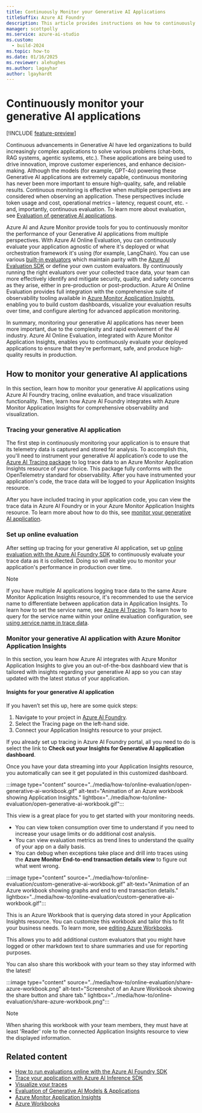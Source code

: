 ```yaml
---
title: Continuously Monitor your Generative AI Applications
titleSuffix: Azure AI Foundry
description: This article provides instructions on how to continuously monitor Generative AI Applications.
manager: scottpolly
ms.service: azure-ai-studio
ms.custom:
  - build-2024
ms.topic: how-to
ms.date: 01/16/2025
ms.reviewer: alehughes
ms.author: lagayhar  
author: lgayhardt
---
```


# Continuously monitor your generative AI applications

[!INCLUDE [feature-preview](../includes/feature-preview.md)]

Continuous advancements in Generative AI have led organizations to build increasingly complex applications to solve various problems (chat-bots, RAG systems, agentic systems, etc.). These applications are being used to drive innovation, improve customer experiences, and enhance decision-making. Although the models (for example, GPT-4o) powering these Generative AI applications are extremely capable, continuous monitoring has never been more important to ensure high-quality, safe, and reliable results. Continuous monitoring is effective when multiple perspectives are considered when observing an application. These perspectives include token usage and cost, operational metrics – latency, request count, etc. - and, importantly, continuous evaluation. To learn more about evaluation, see [Evaluation of generative AI applications](../concepts/evaluation-approach-gen-ai.md).

Azure AI and Azure Monitor provide tools for you to continuously monitor the performance of your Generative AI applications from multiple perspectives. With Azure AI Online Evaluation, you can continuously evaluate your application agnostic of where it's deployed or what orchestration framework it's using (for example, LangChain). You can use various [built-in evaluators](../concepts/evaluation-metrics-built-in.md) which maintain parity with the [Azure AI Evaluation SDK](./develop/evaluate-sdk.md) or define your own custom evaluators. By continuously running the right evaluators over your collected trace data, your team can more effectively identify and mitigate security, quality, and safety concerns as they arise, either in pre-production or post-production. Azure AI Online Evaluation provides full integration with the comprehensive suite of observability tooling available in [Azure Monitor Application Insights](/azure/azure-monitor/app/app-insights-overview), enabling you to build custom dashboards, visualize your evaluation results over time, and configure alerting for advanced application monitoring.

In summary, monitoring your generative AI applications has never been more important, due to the complexity and rapid evolvement of the AI industry. Azure AI Online Evaluation, integrated with Azure Monitor Application Insights, enables you to continuously evaluate your deployed applications to ensure that they're performant, safe, and produce high-quality results in production.

## How to monitor your generative AI applications

In this section, learn how to monitor your generative AI applications using Azure AI Foundry tracing, online evaluation, and trace visualization functionality. Then, learn how Azure AI Foundry integrates with Azure Monitor Application Insights for comprehensive observability and visualization.

### Tracing your generative AI application

The first step in continuously monitoring your application is to ensure that its telemetry data is captured and stored for analysis. To accomplish this, you'll need to instrument your generative AI application’s code to use the [Azure AI Tracing package](./develop/trace-local-sdk.md) to log trace data to an Azure Monitor Application Insights resource of your choice. This package fully conforms with the OpenTelemetry standard for observability. After you have instrumented your application's code, the trace data will be logged to your Application Insights resource.

After you have included tracing in your application code, you can view the trace data in Azure AI Foundry or in your Azure Monitor Application Insights resource. To learn more about how to do this, see [monitor your generative AI application](#monitor-your-generative-ai-application-with-azure-monitor-application-insights).

### Set up online evaluation

After setting up tracing for your generative AI application, set up [online evaluation with the Azure AI Foundry SDK](./online-evaluation.md) to continuously evaluate your trace data as it is collected. Doing so will enable you to monitor your application's performance in production over time.

> [!NOTE]
> If you have multiple AI applications logging trace data to the same Azure Monitor Application Insights resource, it's recommended to use the service name to differentiate between application data in Application Insights. To learn how to set the service name, see [Azure AI Tracing](./develop/trace-local-sdk.md). To learn how to query for the service name within your online evaluation configuration, see [using service name in trace data](./online-evaluation.md#using-service-name-in-trace-data).

### Monitor your generative AI application with Azure Monitor Application Insights

In this section, you learn how Azure AI integrates with Azure Monitor Application Insights to give you an out-of-the-box dashboard view that is tailored with insights regarding your generative AI app so you can stay updated with the latest status of your application.

#### Insights for your generative AI application  

If you haven’t set this up, here are some quick steps:

1. Navigate to your project in [Azure AI Foundry](https://ai.azure.com).
1. Select the Tracing page on the left-hand side.
1. Connect your Application Insights resource to your project.

If you already set up tracing in Azure AI Foundry portal, all you need to do is select the link to **Check out your Insights for Generative AI application dashboard**.

Once you have your data streaming into your Application Insights resource, you automatically can see it get populated in this customized dashboard.

:::image type="content" source="../media/how-to/online-evaluation/open-generative-ai-workbook.gif" alt-text="Animation of an Azure workbook showing Application Insights." lightbox="../media/how-to/online-evaluation/open-generative-ai-workbook.gif":::

This view is a great place for you to get started with your monitoring needs.

- You can view token consumption over time to understand if you need to increase your usage limits or do additional cost analysis.
- You can view evaluation metrics as trend lines to understand the quality of your app on a daily basis.
- You can debug when exceptions take place and drill into traces using the **Azure Monitor End-to-end transaction details view** to figure out what went wrong.

:::image type="content" source="../media/how-to/online-evaluation/custom-generative-ai-workbook.gif" alt-text="Animation of an Azure workbook showing graphs and end to end transaction details." lightbox="../media/how-to/online-evaluation/custom-generative-ai-workbook.gif":::

This is an Azure Workbook that is querying data stored in your Application Insights resource. You can customize this workbook and tailor this to fit your business needs.
To learn more, see [editing Azure Workbooks](/azure/azure-monitor/visualize/workbooks-create-workbook).

This allows you to add additional custom evaluators that you might have logged or other markdown text to share summaries and use for reporting purposes.

You can also share this workbook with your team so they stay informed with the latest!

:::image type="content" source="../media/how-to/online-evaluation/share-azure-workbook.png" alt-text="Screenshot of an Azure Workbook showing the share button and share tab." lightbox="../media/how-to/online-evaluation/share-azure-workbook.png":::

> [!NOTE]
> When sharing this workbook with your team members, they must have at least 'Reader' role to the connected Application Insights resource to view the displayed information.

## Related content

- [How to run evaluations online with the Azure AI Foundry SDK](./online-evaluation.md)
- [Trace your application with Azure AI Inference SDK](./develop/trace-local-sdk.md)
- [Visualize your traces](./develop/visualize-traces.md)
- [Evaluation of Generative AI Models & Applications](../concepts/evaluation-approach-gen-ai.md)
- [Azure Monitor Application Insights](/azure/azure-monitor/app/app-insights-overview)
- [Azure Workbooks](/azure/azure-monitor/visualize/workbooks-overview)